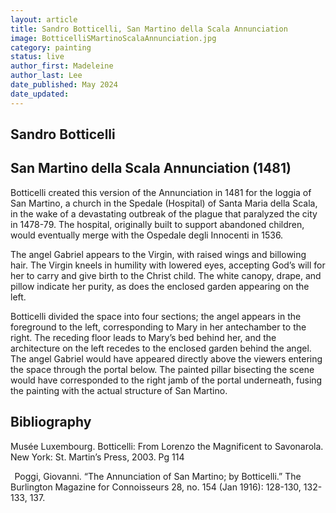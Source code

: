 ```yaml
---
layout: article
title: Sandro Botticelli, San Martino della Scala Annunciation
image: BotticelliSMartinoScalaAnnunciation.jpg
category: painting
status: live
author_first: Madeleine 
author_last: Lee
date_published: May 2024
date_updated:
---
```


## Sandro Botticelli
## San Martino della Scala Annunciation (1481)

Botticelli created this version of the Annunciation in 1481 for the loggia of San Martino, a church in the Spedale (Hospital) of Santa Maria della Scala, in the wake of a devastating outbreak of the plague that paralyzed the city in 1478-79. The hospital, originally built to support abandoned children, would eventually merge with the Ospedale degli Innocenti in 1536. 

  
The angel Gabriel appears to the Virgin, with raised wings and billowing hair. The Virgin kneels in humility with lowered eyes, accepting God’s will for her to carry and give birth to the Christ child. The white canopy, drape, and pillow indicate her purity, as does the enclosed garden appearing on the left.  


Botticelli divided the space into four sections; the angel appears in the foreground to the left, corresponding to Mary in her antechamber to the right. The receding floor leads to Mary’s bed behind her, and the architecture on the left recedes to the enclosed garden behind the angel. The angel Gabriel would have appeared directly above the viewers entering the space through the portal below. The painted pillar bisecting the scene would have corresponded to the right jamb of the portal underneath, fusing the painting with the actual structure of San Martino.  

## Bibliography 
Musée Luxembourg. Botticelli: From Lorenzo the Magnificent to Savonarola. New York: St. Martin’s Press, 2003. Pg 114 

  
Poggi, Giovanni. “The Annunciation of San Martino; by Botticelli.” The Burlington Magazine for Connoisseurs 28, no. 154 (Jan 1916): 128-130, 132-133, 137.
